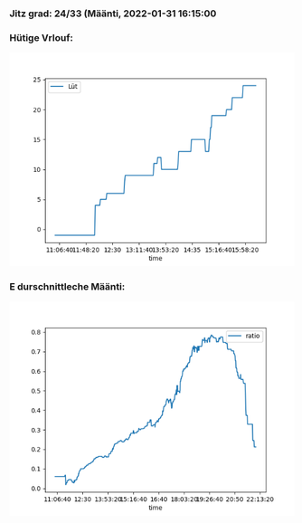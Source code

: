 ### Jitz grad: 24/33 (Määnti, 2022-01-31 16:15:00

### Hütige Vrlouf:
![Graph](Today.png)

### E durschnittleche Määnti:
![Graph](Määnti.png)